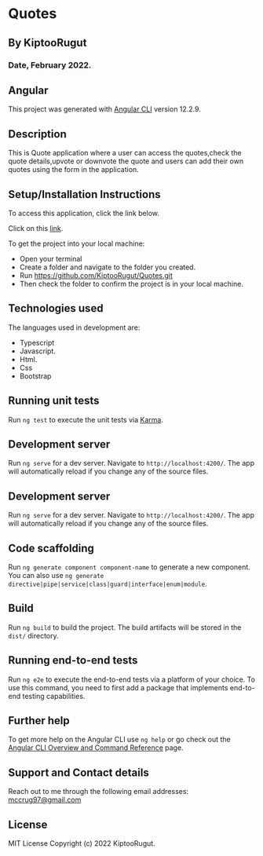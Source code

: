 # Quotes
## By KiptooRugut
### Date, February 2022.

## Angular
This project was generated with [Angular CLI](https://github.com/angular/angular-cli) version 12.2.9.

## Description
This is Quote application where a user can access the quotes,check the quote details,upvote or downvote the quote and users can add their own quotes using the form in the application.

## Setup/Installation Instructions
To access this application, click the link below.

Click on this [link](https://kiptoorugut.github.io/Quotes/).

To get the project into your local machine:
* Open your terminal
* Create a folder and navigate to the folder you created.
* Run https://github.com/KiptooRugut/Quotes.git
* Then check the folder to confirm the project is in your local machine.

## Technologies used
The languages used in development are:
* Typescript
* Javascript.
* Html.
* Css
* Bootstrap

## Running unit tests

Run `ng test` to execute the unit tests via [Karma](https://karma-runner.github.io).

## Development server

Run `ng serve` for a dev server. Navigate to `http://localhost:4200/`. The app will automatically reload if you change any of the source files.

## Development server

Run `ng serve` for a dev server. Navigate to `http://localhost:4200/`. The app will automatically reload if you change any of the source files.

## Code scaffolding

Run `ng generate component component-name` to generate a new component. You can also use `ng generate directive|pipe|service|class|guard|interface|enum|module`.

## Build

Run `ng build` to build the project. The build artifacts will be stored in the `dist/` directory.

## Running end-to-end tests

Run `ng e2e` to execute the end-to-end tests via a platform of your choice. To use this command, you need to first add a package that implements end-to-end testing capabilities.

## Further help

To get more help on the Angular CLI use `ng help` or go check out the [Angular CLI Overview and Command Reference](https://angular.io/cli) page.

## Support and Contact details
Reach out to me through the following email addresses:
mccrug97@gmail.com

## License
MIT License
Copyright (c) 2022 KiptooRugut.

